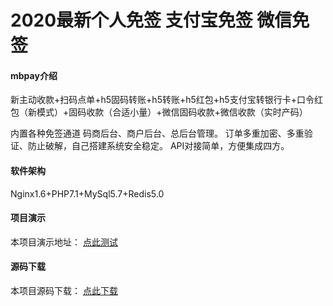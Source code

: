 # 2020最新个人免签 支付宝免签 微信免签  

#### mbpay介绍

新主动收款+扫码点单+h5固码转账+h5转账+h5红包+h5支付宝转银行卡+口令红包（新模式）+固码收款（合适小量）+微信固码收款+微信收款（实时产码）

内置各种免签通道
码商后台、商户后台、总后台管理。
订单多重加密、多重验证、防止破解，自己搭建系统安全稳定。
API对接简单，方便集成四方。  

#### 软件架构

Nginx1.6+PHP7.1+MySql5.7+Redis5.0

#### 项目演示 

本项目演示地址： [点此测试](http://mbpay.goodqp.com/)

#### 源码下载
 
本项目源码下载： [点此下载](http://mbpay.goodqp.com/)
